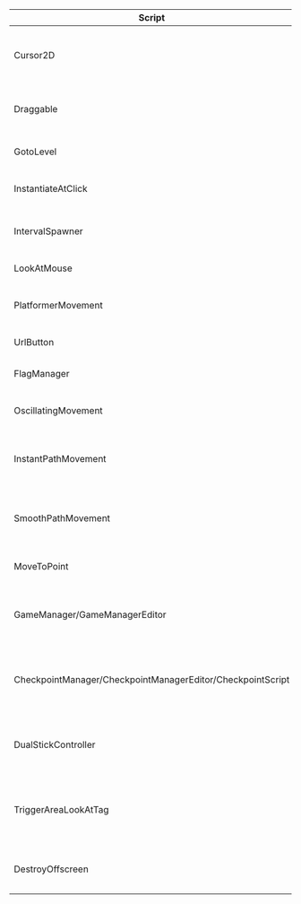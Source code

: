 Script|Description
------|-----------
Cursor2D|Script that manages the visibility of the mouse cursor aswell as the image that that is used as the cursor
Draggable|Script that allows any object to be dragged, also allows locking the X,Y axis
GotoLevel|loads the specified level by clicking the mouse or hitting the return key
InstantiateAtClick|creates the specified item at the 2D mouse location
IntervalSpawner|spawns a collection of items either all at once or 1 randomly at a set interval
LookAtMouse|Rotates the object to look at the mouse position
PlatformerMovement|left,right and jump aswell as onGround checking to prevent excessive jumping
UrlButton|script that opens a url when clicked
FlagManager|script that handles global flags, flags being the binary true or false value
OscillatingMovement|script that moves an object in an oscilating pattern
InstantPathMovement|script that animates an object by settings its position to a set of positions instantly(no smooth animation)
SmoothPathMovement|script that animates an object by transitioning from a set of positions smoothly (lerp,slerp,MoveTowards)
MoveToPoint|EaseIn/Out or instant movement that animates to a set position
GameManager/GameManagerEditor|Manages invisible but important background systems like score,health,inventory and anything else
CheckpointManager/CheckpointManagerEditor/CheckpointScript|Script that manages all gameObjects that have the CheckpointScript, which tracks if the attached collider has been triggered
DualStickController|Dual Stick (4 direction move/attack) controller that will make sprite face in whatever direction you are attacking
TriggerAreaLookAtTag|Will track(rotate, lookat) object with tag when the object enters the trigger area and stop when object leaves (think, tower defense)
DestroyOffscreen|Will destroy the gameobject when its no longer visible to the renderer

